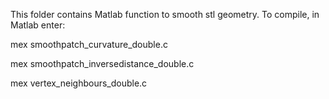 This folder contains Matlab function to smooth stl geometry. To compile, in Matlab enter: 

mex smoothpatch_curvature_double.c

mex smoothpatch_inversedistance_double.c

mex vertex_neighbours_double.c
